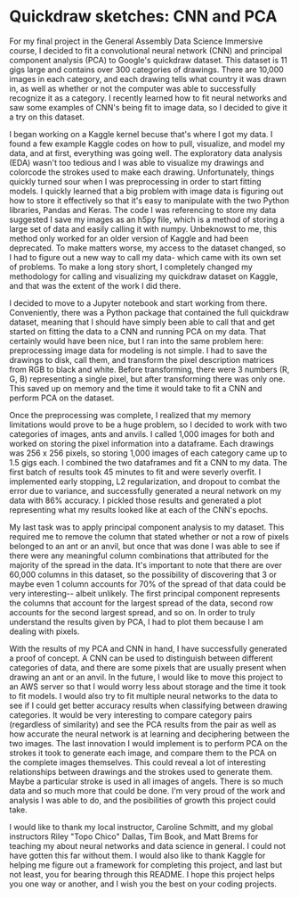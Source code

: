 # Quickdraw sketches: CNN and PCA
For my final project in the General Assembly Data Science Immersive course, I decided to fit a convolutional neural network (CNN) and principal component analysis (PCA) to Google's quickdraw dataset. This dataset is 11 gigs large and contains over 300 categories of drawings. There are 10,000 images in each category, and each drawing tells what country it was drawn in, as well as whether or not the computer was able to successfully recognize it as a category. I recently learned how to fit neural networks and saw some examples of CNN's being fit to image data, so I decided to give it a try on this dataset.

I began working on a Kaggle kernel becuse that's where I got my data. I found a few example Kaggle codes on how to pull, visualize, and model my data, and at first, everything was going well. The exploratory data analysis (EDA) wasn't too tedious and I was able to visualize my drawings and colorcode the strokes used to make each drawing. Unfortunately, things quickly turned sour when I was preprocessing in order to start fitting models. I quickly learned that a big problem with image data is figuring out how to store it effectively so that it's easy to manipulate with the two Python libraries, Pandas and Keras. The code I was referencing to store my data suggested I save my images as an h5py file, which is a method of storing a large set of data and easily calling it with numpy. Unbeknowst to me, this method only worked for an older version of Kaggle and had been deprecated. To make matters worse, my access to the dataset changed, so I had to figure out a new way to call my data- which came with its own set of problems. To make a long story short, I completely changed my methodology for calling and visualizing my quickdraw dataset on Kaggle, and that was the extent of the work I did there.

I decided to move to a Jupyter notebook and start working from there. Conveniently, there was a Python package that contained the full quickdraw dataset, meaning that I should have simply been able to call that and get started on fitting the data to a CNN and running PCA on my data. That certainly would have been nice, but I ran into the same problem here: preprocessing image data for modeling is not simple. I had to save the drawings to disk, call them, and transform the pixel description matrices from RGB to black and white. Before transforming, there were 3 numbers (R, G, B) representing a single pixel, but after transforming there was only one. This saved up on memory and the time it would take to fit a CNN and perform PCA on the dataset. 

Once the preprocessing was complete, I realized that my memory limitations would prove to be a huge problem, so I decided to work with two categories of images, ants and anvils. I called 1,000 images for both and worked on storing the pixel information into a dataframe. Each drawings was 256 x 256 pixels, so storing 1,000 images of each category came up to 1.5 gigs each. I combined the two dataframes and fit a CNN to my data. The first batch of results took 45 minutes to fit and were severly overfit. I implemented early stopping, L2 regularization, and dropout to combat the error due to variance, and successfully generated a neural network on my data with 86% accuracy. I pickled those results and generated a plot representing what my results looked like at each of the CNN's epochs. 

My last task was to apply principal component analysis to my dataset. This required me to remove the column that stated whether or not a row of pixels belonged to an ant or an anvil, but once that was done I was able to see if there were any meaningful column combinations that attributed for the majority of the spread in the data. It's important to note that there are over 60,000 columns in this dataset, so the possibility of discovering that 3 or maybe even 1 column accounts for 70% of the spread of that data could be very interesting-- albeit unlikely. The first principal component represents the columns that account for the largest spread of the data, second row accounts for the second largest spread, and so on. In order to truly understand the results given by PCA, I had to plot them because I am dealing with pixels. 

With the results of my PCA and CNN in hand, I have successfully generated a proof of concept. A CNN can be used to distinguish between different categories of data, and there are some pixels that are usually present when drawing an ant or an anvil. In the future, I would like to move this project to an AWS server so that I would worry less about storage and the time it took to fit models. I would also try to fit multiple neural networks to the data to see if I could get better accuracy results when classifying between drawing categories. It would be very interesting to compare category pairs (regardless of similarity) and see the PCA results from the pair as well as how accurate the neural network is at learning and deciphering between the two images. The last innovation I would implement is to perform PCA on the strokes it took to generate each image, and compare them to the PCA on the complete images themselves. This could reveal a lot of interesting relationships between drawings and the strokes used to generate them. Maybe a particular stroke is used in all images of angels. There is so much data and so much more that could be done. I'm very proud of the work and analysis I was able to do, and the posibilities of growth this project could take. 

I would like to thank my local instructor, Caroline Schmitt, and my global instructors Riley "Topo Chico" Dallas, Tim Book, and Matt Brems for teaching my about neural networks and data science in general. I could not have gotten this far without them. I would also like to thank Kaggle for helping me figure out a framework for completing this project, and last but not least, you for bearing through this README. I hope this project helps you one way or another, and I wish you the best on your coding projects. 
